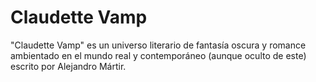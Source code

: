 # Claudette Vamp

"Claudette Vamp" es un universo literario de fantasía oscura y romance ambientado en el mundo real y contemporáneo (aunque oculto de este) escrito por Alejandro Mártir.
